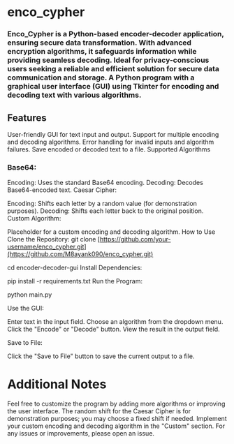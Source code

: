# enco_cypher

### Enco_Cypher is a Python-based encoder-decoder application, ensuring secure data transformation. With advanced encryption algorithms, it safeguards information while providing seamless decoding. Ideal for privacy-conscious users seeking a reliable and efficient solution for secure data communication and storage. A Python program with a graphical user interface (GUI) using Tkinter for encoding and decoding text with various algorithms.

## Features

User-friendly GUI for text input and output.
Support for multiple encoding and decoding algorithms.
Error handling for invalid inputs and algorithm failures.
Save encoded or decoded text to a file.
Supported Algorithms

### Base64:

Encoding:
Uses the standard Base64 encoding.
Decoding: Decodes Base64-encoded text.
Caesar Cipher:

Encoding: Shifts each letter by a random value (for demonstration purposes).
Decoding: Shifts each letter back to the original position.
Custom Algorithm:

Placeholder for a custom encoding and decoding algorithm.
How to Use
Clone the Repository:
git clone [https://github.com/your-username/enco_cypher.git](https://github.com/M8ayank090/enco_cypher.git)

cd encoder-decoder-gui
Install Dependencies:

pip install -r requirements.txt
Run the Program:

python main.py

Use the GUI:

Enter text in the input field.
Choose an algorithm from the dropdown menu.
Click the "Encode" or "Decode" button.
View the result in the output field.

Save to File:

Click the "Save to File" button to save the current output to a file.
# Additional Notes
Feel free to customize the program by adding more algorithms or improving the user interface.
The random shift for the Caesar Cipher is for demonstration purposes; you may choose a fixed shift if needed.
Implement your custom encoding and decoding algorithm in the "Custom" section.
For any issues or improvements, please open an issue.
